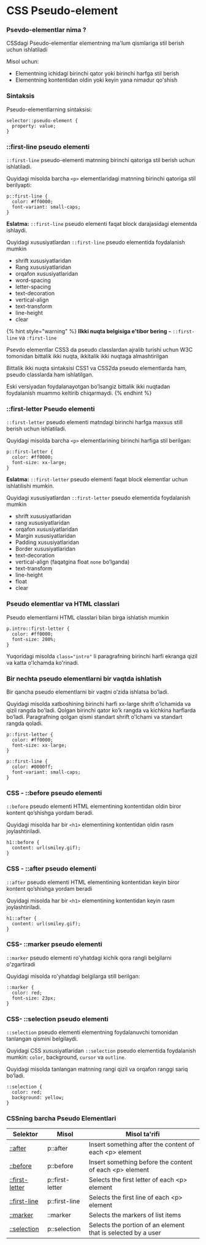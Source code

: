 # CSS Pseudo-element

### Psevdo-elementlar nima ? <a href="#psevdo-elementlar-nima" id="psevdo-elementlar-nima"></a>

CSSdagi Pseudo-elementlar elementning ma'lum qismlariga stil berish uchun ishlatiladi

Misol uchun:

* Elementning ichidagi birinchi qator yoki birinchi harfga stil berish
* Elementning kontentidan oldin yoki keyin yana nimadur qo'shish

### Sintaksis <a href="#sintaksis" id="sintaksis"></a>

Pseudo-elementlarning sintaksisi:

```
selector::pseudo-element {
  property: value;
}
```

### ::first-line pseudo elementi <a href="#first-line-psevdo-elementi" id="first-line-psevdo-elementi"></a>

`::first-line` pseudo-elementi matnning birinchi qatoriga stil berish uchun ishlatiladi.

Quyidagi misolda barcha `<p>` elementlaridagi matnning birinchi qatoriga stil berilyapti:

```
p::first-line {
  color: #ff0000;
  font-variant: small-caps;
}
```

**Eslatma:** `::first-line` pseudo elementi faqat block darajasidagi elementda ishlaydi.

Quyidagi xususiyatlardan `::first-line` pseudo elementida foydalanish mumkin

* shrift xususiyatlaridan
* Rang xususiyatlaridan
* orqafon xususiyatlaridan
* word-spacing
* letter-spacing
* text-decoration
* vertical-align
* text-transform
* line-height
* clear

{% hint style="warning" %}
**IIkki nuqta belgisiga e'tibor bering** **-** `::first-line` va `:first-line`



Psevdo elementlar CSS3 da pseudo classlardan ajralib turishi uchun W3C tomonidan bittalik ikki nuqta, ikkitalik ikki nuqtaga almashtirilgan



Bittalik ikki nuqta sintaksisi CSS1 va CSS2da pseudo elementlarda ham, pseudo classlarda ham ishlatilgan.



Eski versiyadan foydalanayotgan bo’lsangiz bittalik ikki nuqtadan foydalanish muammo keltirib chiqarmaydi.
{% endhint %}

### ::first-letter Pseudo elementi <a href="#first-letter-psevdo-elementi" id="first-letter-psevdo-elementi"></a>

`::first-letter` pseudo elementi matndagi birinchi harfga maxsus still berish uchun ishlatiladi.

Quyidagi misolda barcha `<p>` elementlarining birinchi harfiga stil berilgan:

```
p::first-letter {
  color: #ff0000;
  font-size: xx-large;
}
```

**Eslatma:** `::first-letter` pseudo elementi faqat block elementlar uchun ishlatilishi mumkin.

Quyidagi xususiyatlardan `::first-letter` pseudo elementida foydalanish mumkin

* shrift xususiyatlaridan
* rang xususiyatlaridan
* orqafon xususiyatlaridan
* Margin xususiyatlaridan
* Padding xususiyatlaridan
* Border xususiyatlaridan
* text-decoration
* vertical-align (faqatgina float `none` bo’lganda)
* text-transform
* line-height
* float
* clear

### Pseudo elementlar va HTML classlari <a href="#psevdo-elementlar-va-html-klasslar" id="psevdo-elementlar-va-html-klasslar"></a>

Pseudo elementlarni HTML classlari bilan birga ishlatish mumkin

```
p.intro::first-letter {
  color: #ff0000;
  font-size: 200%;
}
```

Yuqoridagi misolda `class="intro"` li paragrafning birinchi harfi ekranga qizil va katta o'lchamda ko'rinadi.

### Bir nechta pseudo elementlarni bir vaqtda ishlatish <a href="#bir-nechta-psevdo-elementlarni-bir-vaqtda-ishlatish" id="bir-nechta-psevdo-elementlarni-bir-vaqtda-ishlatish"></a>

Bir qancha pseudo elementlarni bir vaqtni o’zida ishlatsa bo’ladi.

Quyidagi misolda xatboshining birinchi harfi xx-large shrift o'lchamida va qizil rangda bo'ladi. Qolgan birinchi qator ko’k rangda va kichkina harflarda bo’ladi. Paragrafning qolgan qismi standart shrift o'lchami va standart rangda qoladi.

```
p::first-letter {
  color: #ff0000;
  font-size: xx-large;
}

p::first-line {
  color: #0000ff;
  font-variant: small-caps;
}
```

### CSS - ::before pseudo elementi <a href="#css-before-psevdo-elementi" id="css-before-psevdo-elementi"></a>

`::before` pseudo elementi HTML elementining kontentidan oldin biror kontent qo’shishga yordam beradi.

Quyidagi misolda har bir `<h1>` elementining kontentidan oldin rasm joylashtiriladi.

```
h1::before {
  content: url(smiley.gif);
}
```

### CSS - ::after pseudo elementi <a href="#css-after-psevdo-elementi" id="css-after-psevdo-elementi"></a>

`::after` pseudo elementi HTML elementining kontentidan keyin biror kontent qo’shishga yordam beradi

Quyidagi misolda har bir `<h1>` elementining kontentidan keyin rasm joylashtiriladi.

```
h1::after {
  content: url(smiley.gif);
}
```

### CSS- ::marker pseudo elementi <a href="#css-marker-psevdo-elementi" id="css-marker-psevdo-elementi"></a>

`::marker` pseudo elementi ro'yhatdagi kichik qora rangli belgilarni o'zgartiradi

Quyidagi misolda ro'yhatdagi belgilarga still berilgan:

```
::marker { 
  color: red;
  font-size: 23px;
}
```

### CSS- ::selection pseudo elementi <a href="#css-selection-psevdo-elementi" id="css-selection-psevdo-elementi"></a>

`::selection` pseudo elementi elementning foydalanuvchi tomonidan tanlangan qismini belgilaydi.

Quyidagi CSS xususiyatlaridan `::selection` pseudo elementida foydalanish mumkin: `color`, background, `cursor` va `outline`.

Quyidagi misolda tanlangan matnning rangi qizil va orqafon ranggi sariq bo’ladi.

```
::selection {
  color: red; 
  background: yellow;
}
```

### CSSning barcha Pseudo Elementlari

| Selektor                                                                | Misol           | Misol ta'rifi                                                |
| ----------------------------------------------------------------------- | --------------- | ------------------------------------------------------------ |
| [::after](https://www.w3schools.com/cssref/sel\_after.asp)              | p::after        | Insert something after the content of each \<p> element      |
| [::before](https://www.w3schools.com/cssref/sel\_before.asp)            | p::before       | Insert something before the content of each \<p> element     |
| [::first-letter](https://www.w3schools.com/cssref/sel\_firstletter.asp) | p::first-letter | Selects the first letter of each \<p> element                |
| [::first-line](https://www.w3schools.com/cssref/sel\_firstline.asp)     | p::first-line   | Selects the first line of each \<p> element                  |
| [::marker](https://www.w3schools.com/cssref/sel\_marker.asp)            | ::marker        | Selects the markers of list items                            |
| [::selection](https://www.w3schools.com/cssref/sel\_selection.asp)      | p::selection    | Selects the portion of an element that is selected by a user |
